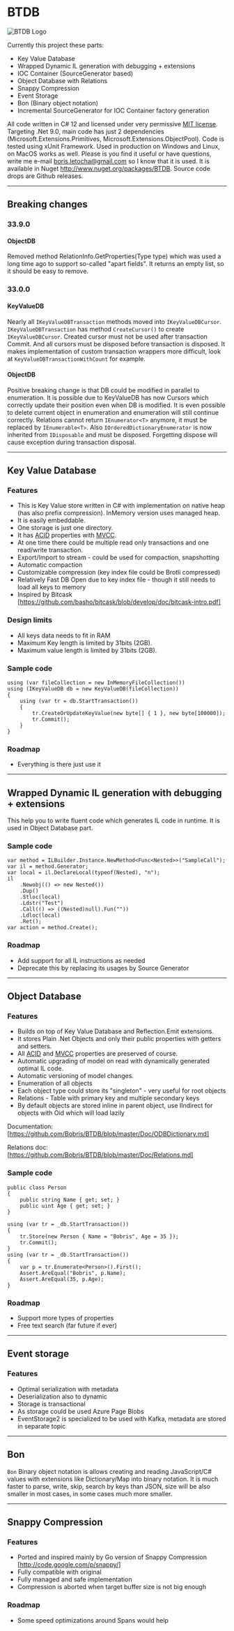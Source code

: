 # BTDB

![BTDB Logo](BTDBLogo.png)

Currently this project these parts:

- Key Value Database
- Wrapped Dynamic IL generation with debugging + extensions
- IOC Container (SourceGenerator based)
- Object Database with Relations
- Snappy Compression
- Event Storage
- Bon (Binary object notation)
- Incremental SourceGenerator for IOC Container factory generation

All code written in C# 12 and licensed under very
permissive [MIT license](http://www.opensource.org/licenses/mit-license.html). Targeting .Net 9.0, main code has just 2
dependencies (Microsoft.Extensions.Primitives, Microsoft.Extensions.ObjectPool). Code is tested using xUnit Framework.
Used in production on Windows and Linux, on MacOS works as well.
Please is you find it useful or have questions, write me e-mail <boris.letocha@gmail.com> so I know that it is used.
It is available in Nuget <http://www.nuget.org/packages/BTDB>. Source code drops are Github releases.

---

## Breaking changes

### 33.9.0

#### ObjectDB

Removed method RelationInfo.GetProperties(Type type) which was used a long time ago to support so-called "apart fields".
It returns an empty list, so it should be easy to remove.

### 33.0.0

#### KeyValueDB

Nearly all `IKeyValueDBTransaction` methods moved into `IKeyValueDBCursor`. `IKeyValueDBTransaction` has method
`CreateCursor()` to create `IKeyValueDBCursor`. Created cursor must not be used after transaction Commit. And all
cursors must be disposed before transaction is disposed. It makes implementation of custom transaction wrappers more
difficult, look at `KeyValueDBTransactionWithCount` for example.

#### ObjectDB

Positive breaking change is that DB could be modified in parallel to enumeration. It is possible due to KeyValueDB has
now Cursors which correctly update their position even when DB is modified. It is even possible to delete current object
in enumeration and enumeration will still continue correctly.
Relations cannot return `IEnumerator<T>` anymore, it must be replaced by `IEnumerable<T>`. Also
`IOrderedDictionaryEnumerator` is now inherited from `IDisposable` and must be disposed. Forgetting dispose will cause
exception during transaction disposal.

---

## Key Value Database

### Features

- This is Key Value store written in C# with implementation on native heap (has also prefix compression). InMemory
  version uses managed heap.
- It is easily embeddable.
- One storage is just one directory.
- It has [ACID] properties with [MVCC].
- At one time there could be multiple read only transactions and one read/write transaction.
- Export/Import to stream - could be used for compaction, snapshotting
- Automatic compaction
- Customizable compression (key index file could be Brotli compressed)
- Relatively Fast DB Open due to key index file - though it still needs to load all keys to memory
- Inspired by Bitcask [https://github.com/basho/bitcask/blob/develop/doc/bitcask-intro.pdf]

### Design limits

- All keys data needs to fit in RAM
- Maximum Key length is limited by 31bits (2GB).
- Maximum value length is limited by 31bits (2GB).

### Sample code

    using (var fileCollection = new InMemoryFileCollection())
    using (IKeyValueDB db = new KeyValueDB(fileCollection))
    {
        using (var tr = db.StartTransaction())
        {
            tr.CreateOrUpdateKeyValue(new byte[] { 1 }, new byte[100000]);
            tr.Commit();
        }
    }

### Roadmap

- Everything is there just use it

---

## Wrapped Dynamic IL generation with debugging + extensions

This help you to write fluent code which generates IL code in runtime. It is used in Object Database part.

### Sample code

    var method = ILBuilder.Instance.NewMethod<Func<Nested>>("SampleCall");
    var il = method.Generator;
    var local = il.DeclareLocal(typeof(Nested), "n");
    il
        .Newobj(() => new Nested())
        .Dup()
        .Stloc(local)
        .Ldstr("Test")
        .Call(() => ((Nested)null).Fun(""))
        .Ldloc(local)
        .Ret();
    var action = method.Create();

### Roadmap

- Add support for all IL instructions as needed
- Deprecate this by replacing its usages by Source Generator

---

## Object Database

### Features

- Builds on top of Key Value Database and Reflection.Emit extensions.
- It stores Plain .Net Objects and only their public properties with getters and setters.
- All [ACID] and [MVCC] properties are preserved of course.
- Automatic upgrading of model on read with dynamically generated optimal IL code.
- Automatic versioning of model changes.
- Enumeration of all objects
- Each object type could store its "singleton" - very useful for root objects
- Relations - Table with primary key and multiple secondary keys
- By default objects are stored inline in parent object, use IIndirect for objects with Oid which will load lazily

Documentation: [https://github.com/Bobris/BTDB/blob/master/Doc/ODBDictionary.md]

Relations doc: [https://github.com/Bobris/BTDB/blob/master/Doc/Relations.md]

### Sample code

    public class Person
    {
        public string Name { get; set; }
        public uint Age { get; set; }
    }

    using (var tr = _db.StartTransaction())
    {
        tr.Store(new Person { Name = "Bobris", Age = 35 });
        tr.Commit();
    }
    using (var tr = _db.StartTransaction())
    {
        var p = tr.Enumerate<Person>().First();
        Assert.AreEqual("Bobris", p.Name);
        Assert.AreEqual(35, p.Age);
    }

### Roadmap

- Support more types of properties
- Free text search (far future if ever)

---

## Event storage

### Features

- Optimal serialization with metadata
- Deserialization also to dynamic
- Storage is transactional
- As storage could be used Azure Page Blobs
- EventStorage2 is specialized to be used with Kafka, metadata are stored in separate topic

---

## Bon

`Bon` Binary object notation is allows creating and reading JavaScript/C# values with extensions like Dictionary/Map
into binary notation. It is much faster to parse, write, skip, search by keys than JSON, size will be also smaller in
most cases, in some cases much more smaller.

---

## Snappy Compression

### Features

- Ported and inspired mainly by Go version of Snappy Compression [http://code.google.com/p/snappy/]
- Fully compatible with original
- Fully managed and safe implementation
- Compression is aborted when target buffer size is not big enough

### Roadmap

- Some speed optimizations around Spans would help

[acid]: http://en.wikipedia.org/wiki/ACID

[mvcc]: http://en.wikipedia.org/wiki/Multiversion_concurrency_control
